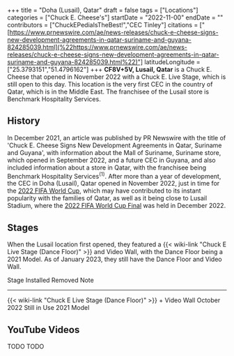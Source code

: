 +++
title = "Doha (Lusail), Qatar"
draft = false
tags = ["Locations"]
categories = ["Chuck E. Cheese's"]
startDate = "2022-11-00"
endDate = ""
contributors = ["ChuckEPediaIsTheBest!","CEC Tinley"]
citations = ["[https://www.prnewswire.com/ae/news-releases/chuck-e-cheese-signs-new-development-agreements-in-qatar-suriname-and-guyana-824285039.html](%22https://www.prnewswire.com/ae/news-releases/chuck-e-cheese-signs-new-development-agreements-in-qatar-suriname-and-guyana-824285039.html%22)"]
latitudeLongitude = ["25.3793151","51.4796162"]
+++
**CF8V+5V, Lusail, Qatar** is a Chuck E. Cheese that opened in November 2022 with a Chuck E. Live Stage, which is still open to this day.
This location is the very first CEC in the country of Qatar, which is in the Middle East. The franchisee of the Lusail store is Benchmark Hospitality Services.

## History

In December 2021, an article was published by PR Newswire with the title of 'Chuck E. Cheese Signs New Development Agreements in Qatar, Suriname and Guyana', with information about the Mall of Suriname, Suriname store, which opened in September 2022, and a future CEC in Guyana, and also included information about a store in Qatar, with the franchisee being Benchmark Hospitality Services<sup>(1)</sup>. After more than a year of development, the CEC in Doha (Lusail), Qatar opened in November 2022, just in time for the [2022 FIFA World Cup](https://en.wikipedia.org/wiki/2022_FIFA_World_Cup), which may have contributed to its instant popularity with the families of Qatar, as well as it being close to Lusail Stadium, where the [2022 FIFA World Cup Final](https://en.wikipedia.org/wiki/2022_FIFA_World_Cup_final) was held in December 2022.

## Stages

When the Lusail location first opened, they featured a {{< wiki-link "Chuck E Live Stage (Dance Floor)" >}} and Video Wall, with the Dance Floor being a 2021 Model. As of January 2023, they still have the Dance Floor and Video Wall.

  Stage                                                                   Installed      Removed        Note
  ----------------------------------------------------------------------- -------------- -------------- ------------
  {{< wiki-link "Chuck E Live Stage (Dance Floor)" >}} + Video Wall   October 2022   Still in Use   2021 Model

## YouTube Videos

TODO
TODO
